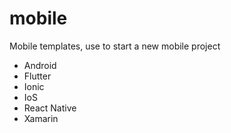 # mobile
Mobile templates, use to start a new mobile project
- Android
- Flutter
- Ionic
- IoS
- React Native
- Xamarin
